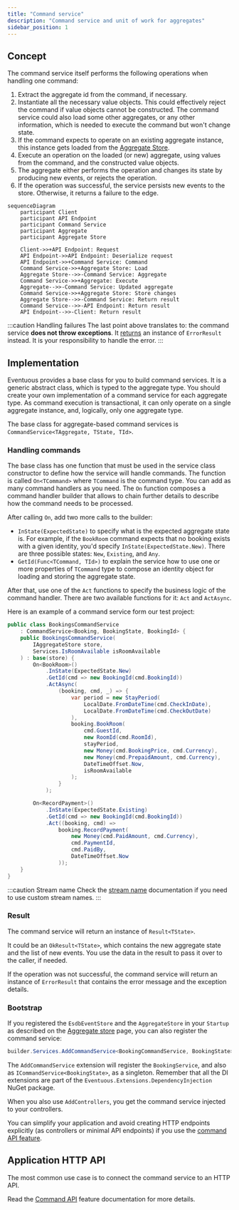 ```yaml
---
title: "Command service"
description: "Command service and unit of work for aggregates"
sidebar_position: 1
---
```


## Concept

The command service itself performs the following operations when handling one command:
1. Extract the aggregate id from the command, if necessary.
2. Instantiate all the necessary value objects. This could effectively reject the command if value objects cannot be constructed. The command service could also load some other aggregates, or any other information, which is needed to execute the command but won't change state.
3. If the command expects to operate on an existing aggregate instance, this instance gets loaded from the [Aggregate Store](../persistence/aggregate-store).
4. Execute an operation on the loaded (or new) aggregate, using values from the command, and the constructed value objects.
5. The aggregate either performs the operation and changes its state by producing new events, or rejects the operation.
6. If the operation was successful, the service persists new events to the store. Otherwise, it returns a failure to the edge.

```mermaid
sequenceDiagram
    participant Client
    participant API Endpoint
    participant Command Service
    participant Aggregate
    participant Aggregate Store

    Client->>+API Endpoint: Request
    API Endpoint->>API Endpoint: Deserialize request
    API Endpoint->>+Command Service: Command
    Command Service->>+Aggregate Store: Load
    Aggregate Store-->>-Command Service: Aggregate
    Command Service->>+Aggregate: Execute
    Aggregate-->>-Command Service: Updated aggregate
    Command Service->>+Aggregate Store: Store changes
    Aggregate Store-->>-Command Service: Return result
    Command Service-->>-API Endpoint: Return result
    API Endpoint-->>-Client: Return result
```

:::caution Handling failures
The last point above translates to: the command service **does not throw exceptions**. It [returns](#result) an instance of `ErrorResult` instead. It is your responsibility to handle the error.
:::

## Implementation

Eventuous provides a base class for you to build command services. It is a generic abstract class, which is typed to the aggregate type. You should create your own implementation of a command service for each aggregate type. As command execution is transactional, it can only operate on a single aggregate instance, and, logically, only one aggregate type.

The base class for aggregate-based command services is `CommandService<TAggregate, TState, TId>`.

### Handling commands

The base class has one function that must be used in the service class constructor to define how the service will handle commands. The function is called `On<TCommand>` where `TCommand` is the command type. You can add as many command handlers as you need. The `On` function composes a command handler builder that allows to chain further details to describe how the command needs to be processed.

After calling `On`, add two more calls to the builder:
* `InState(ExpectedState)` to specify what is the expected aggregate state is. For example, if the `BookRoom` command expects that no booking exists with a given identity, you'd specify `InState(ExpectedState.New)`. There are three possible states: `New`, `Existing`, and `Any`.
* `GetId(Func<TCommand, TId>)` to explain the service how to use one or more properties of `TCommand` type to compose an identity object for loading and storing the aggregate state.

After that, use one of the `Act` functions to specify the business logic of the command handler. There are two available functions for it: `Act` and `ActAsync`.

Here is an example of a command service form our test project:

```csharp title="BookingService.cs"
public class BookingsCommandService 
    : CommandService<Booking, BookingState, BookingId> {
    public BookingsCommandService(
        IAggregateStore store, 
        Services.IsRoomAvailable isRoomAvailable
    ) : base(store) {
        On<BookRoom>()
            .InState(ExpectedState.New)
            .GetId(cmd => new BookingId(cmd.BookingId))
            .ActAsync(
                (booking, cmd, _) => {
                    var period = new StayPeriod(
                        LocalDate.FromDateTime(cmd.CheckInDate), 
                        LocalDate.FromDateTime(cmd.CheckOutDate)
                    ),
                    booking.BookRoom(
                        cmd.GuestId,
                        new RoomId(cmd.RoomId),
                        stayPeriod,
                        new Money(cmd.BookingPrice, cmd.Currency),
                        new Money(cmd.PrepaidAmount, cmd.Currency),
                        DateTimeOffset.Now,
                        isRoomAvailable
                    );
                }
            );

        On<RecordPayment>()
            .InState(ExpectedState.Existing)
            .GetId(cmd => new BookingId(cmd.BookingId))
            .Act((booking, cmd) => 
                booking.RecordPayment(
                    new Money(cmd.PaidAmount, cmd.Currency), 
                    cmd.PaymentId, 
                    cmd.PaidBy, 
                    DateTimeOffset.Now
                ));
    }
}
```

:::caution Stream name
Check the [stream name](../persistence/aggregate-stream#stream-name) documentation if you need to use custom stream names.
:::

### Result

The command service will return an instance of `Result<TState>`.

It could be an `OkResult<TState>`, which contains the new aggregate state and the list of new events. You use the data in the result to pass it over to the caller, if needed.

If the operation was not successful, the command service will return an instance of `ErrorResult` that contains the error message and the exception details.

### Bootstrap

If you registered the `EsdbEventStore` and the `AggregateStore` in your `Startup` as described on the [Aggregate store](../persistence/aggregate-store) page, you can also register the command service:

```csharp title="Program.cs"
builder.Services.AddCommandService<BookingCommandService, BookingState>();
```

The `AddCommandService` extension will register the `BookingService`, and also as `ICommandService<BookingState>`, as a singleton. Remember that all the DI extensions are part of the `Eventuous.Extensions.DependencyInjection` NuGet package.

When you also use `AddControllers`, you get the command service injected to your controllers.

You can simplify your application and avoid creating HTTP endpoints explicitly (as controllers or minimal API endpoints) if you use the [command API feature](command-api.md).

## Application HTTP API

The most common use case is to connect the command service to an HTTP API.

Read the [Command API](./command-api) feature documentation for more details.
